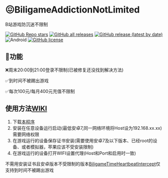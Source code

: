 # 😖BiligameAddictionNotLimited

B站游戏防沉迷不限制

[![GitHub Repo stars](https://img.shields.io/github/stars/FuckAntiAddiction/BiligameAddictionNotLimited?logo=github&style=for-the-badge)](https://github.com/FuckAntiAddiction/BiligameAddictionNotLimited/stargazers) [![GitHub all releases](https://img.shields.io/github/downloads/FuckAntiAddiction/BiligameAddictionNotLimited/total?style=for-the-badge)](https://github.com/Enaium/BiligameAddictionNotLimited/releases) [![GitHub release (latest by date)](https://img.shields.io/github/v/release/FuckAntiAddiction/BiligameAddictionNotLimited?style=for-the-badge)](https://github.com/Enaium/BiligameAddictionNotLimited/releases) ![Android](https://img.shields.io/badge/Android-7-green?style=for-the-badge&logo=android) [![GitHub license](https://img.shields.io/github/license/FuckAntiAddiction/BiligameAddictionNotLimited?style=for-the-badge)](https://github.com/FuckAntiAddiction/BiligameAddictionNotLimited/blob/master/LICENSE)

## 🚀功能

❌周末20:00到21:00登录不限制(已被修复还没找到解决方法)

✅到时间不被踢出游戏

✅每次100元/每月400元充值不限制

## 使用方法[WIKI](https://github.com/FuckAntiAddiction/BiligameAddictionNotLimited/wiki)

1. 下载[本程序](https://github.com/FuckAntiAddiction/BiligameAddictionNotLimited/releases)
2. 安装在任意设备运行启动(最低安卓7,同一网络环境将Host设为192.168.xx.xx)需要网络权限
3. 在游戏运行的设备保存证书安装(需要使用安卓7及以下版本、已经root的设备、或者模拟器，苹果应该不受安装限制)
4. 在游戏运行的设备打开WIFI设置代理(Host和Port和启用时一致)

不需用安装证书且安卓版本不受限制的版本[BiligameTimeHeartbeatIntercept](https://github.com/FuckAntiAddiction/BiligameTimeHeartbeatIntercept)仅支持到时间不被踢出游戏

